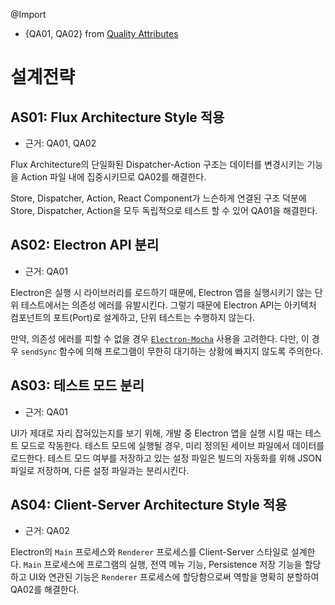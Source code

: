 @Import
* {QA01, QA02} from [Quality Attributes](https://github.com/byron1st/my-workshop-doc/tree/master/doc/req.qa.md)

# 설계전략
## AS01: Flux Architecture Style 적용
* 근거: QA01, QA02

Flux Architecture의 단일화된 Dispatcher-Action 구조는 데이터를 변경시키는 기능을 Action 파일 내에 집중시키므로 QA02를 해결한다.

Store, Dispatcher, Action, React Component가 느슨하게 연결된 구조 덕분에 Store, Dispatcher, Action을 모두 독립적으로 테스트 할 수 있어 QA01을 해결한다.

## AS02: Electron API 분리
* 근거: QA01

Electron은 실행 시 라이브러리를 로드하기 때문에, Electron 앱을 실행시키기 않는 단위 테스트에서는 의존성 에러를 유발시킨다. 그렇기 때문에 Electron API는 아키텍처 컴포넌트의 포트(Port)로 설계하고, 단위 테스트는 수행하지 않는다.

만약, 의존성 에러를 피할 수 없을 경우 [`Electron-Mocha`](https://github.com/jprichardson/electron-mocha) 사용을 고려한다. 다만, 이 경우 `sendSync` 함수에 의해 프로그램이 무한히 대기하는 상황에 빠지지 않도록 주의한다.

## AS03: 테스트 모드 분리
* 근거: QA01

UI가 제대로 자리 잡혀있는지를 보기 위해, 개발 중 Electron 앱을 실행 시킬 때는 테스트 모드로 작동한다. 테스트 모드에 실행될 경우, 미리 정의된 세이브 파일에서 데이터를 로드한다. 테스트 모드 여부를 저장하고 있는 설정 파일은 빌드의 자동화를 위해 JSON 파일로 저장하며, 다른 설정 파일과는 분리시킨다.

## AS04: Client-Server Architecture Style 적용
* 근거: QA02

Electron의 `Main` 프로세스와 `Renderer` 프로세스를 Client-Server 스타일로 설계한다. `Main` 프로세스에 프로그램의 실행, 전역 메뉴 기능, Persistence 저장 기능을 할당하고 UI와 연관된 기능은 `Renderer` 프로세스에 할당함으로써 역할을 명확히 분할하여 QA02를 해결한다.
